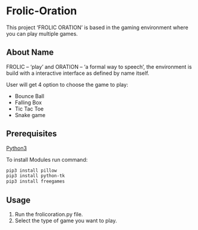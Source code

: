# Frolic-Oration
This project ‘FROLIC ORATION’ is based in the gaming environment where you can play multiple games. 

## About Name
FROLIC – ‘play’ and ORATION – ‘a formal way to speech’, the environment is build with a interactive interface as defined by name itself.

User will get 4 option to choose the game to play:
- Bounce Ball
- Falling Box 
- Tic Tac Toe 
- Snake game

## Prerequisites

[Python3](https://www.python.org/downloads/)

To install Modules run command:
```bash
pip3 install pillow
pip3 install python-tk
pip3 install freegames
```

## Usage

1. Run the frolicoration.py file.
2. Select the type of game you want to play.
